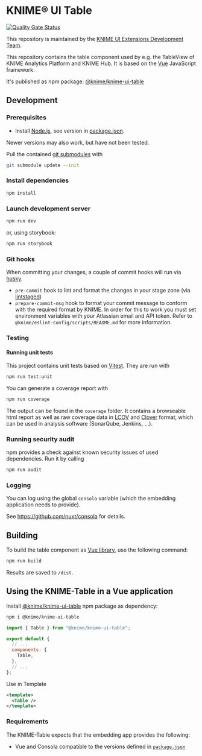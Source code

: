 # KNIME® UI Table

[![Quality Gate Status](https://sonarcloud.io/api/project_badges/measure?project=KNIME_knime-ui-table&metric=alert_status)](https://sonarcloud.io/summary/new_code?id=KNIME_knime-ui-table)

This repository is maintained by the [KNIME UI Extensions Development Team](mailto:team-ui-extensions@knime.com).

This repository contains the table component used by e.g. the TableView of KNIME Analytics Platform and KNIME Hub. It is based on the [Vue] JavaScript framework.

It's published as npm package: [@knime/knime-ui-table]

## Development

### Prerequisites

- Install [Node.js][node], see version in [package.json](package.json).

Newer versions may also work, but have not been tested.

Pull the contained [git submodules](https://stackoverflow.com/a/4438292/5134084) with

```sh
git submodule update --init
```

### Install dependencies

```sh
npm install
```

### Launch development server

```sh
npm run dev
```

or, using storybook:

```sh
npm run storybook
```

### Git hooks

When committing your changes, a couple of commit hooks will run via [husky].

- `pre-commit` hook to lint and format the changes in your stage zone (via [lintstaged])
- `prepare-commit-msg` hook to format your commit message to conform with the required format by KNIME. In order for this to work you must set environment variables with your Atlassian email and API token. Refer to `@knime/eslint-config/scripts/README.md` for more information.

### Testing

#### Running unit tests

This project contains unit tests based on [Vitest].
They are run with

```sh
npm run test:unit
```

You can generate a coverage report with

```sh
npm run coverage
```

The output can be found in the `coverage` folder. It contains a browseable html report as well as raw coverage data in
[LCOV] and [Clover] format, which can be used in analysis software (SonarQube, Jenkins, …).

### Running security audit

npm provides a check against known security issues of used dependencies. Run it by calling

```sh
npm run audit
```

### Logging

You can log using the global `consola` variable (which the embedding application needs to provide).

See https://github.com/nuxt/consola for details.

## Building

To build the table component as [Vue library], use the following command:

```sh
npm run build
```

Results are saved to `/dist`.

## Using the KNIME-Table in a Vue application

Install [@knime/knime-ui-table] npm package as dependency:

```sh
npm i @knime/knime-ui-table
```

```js
import { Table } from "@knime/knime-ui-table";

export default {
  // ...
  components: {
    Table,
  },
  // ...
};
```

Use in Template

```xml
<template>
  <Table />
</template>
```

### Requirements

The KNIME-Table expects that the embedding app provides the following:

- Vue and Consola compatible to the versions defined in [`package.json`](package.json)

[Vue]: https://vuejs.org/
[node]: https://knime-com.atlassian.net/wiki/spaces/SPECS/pages/905281540/Node.js+Installation
[Vue library]: https://vitejs.dev/guide/build.html#library-mode
[Vitest]: https://vitest.dev/
[lcov]: https://github.com/linux-test-project/lcov
[clover]: http://openclover.org/
[@knime/knime-ui-table]: https://www.npmjs.com/package/@knime/knime-ui-table
[husky]: https://www.npmjs.com/package/husky
[lintstaged]: https://github.com/okonet/lint-staged
